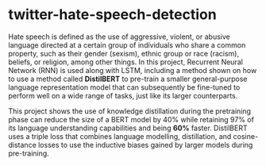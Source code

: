 # twitter-hate-speech-detection

Hate speech is defined as the use of aggressive, violent, or abusive language directed at a certain group of individuals who share a common property, such as their gender (sexism), ethnic group or race (racism), beliefs, or religion, among other things. In this project, Recurrent Neural Network (RNN) is used along with LSTM, including a method shown on how to use a method called **DistilBERT** to pre-train a smaller general-purpose language representation model that can subsequently be fine-tuned to perform well on a wide range of tasks, just like its larger counterparts.

This project shows the use of knowledge distillation during the pretraining phase can reduce the size of a BERT model by 40% while retaining 97% of its language understanding capabilities and being **60%** faster. DistilBERT uses a triple loss that combines language modelling, distillation, and cosine-distance losses to use the inductive biases gained by larger models during pre-training.
